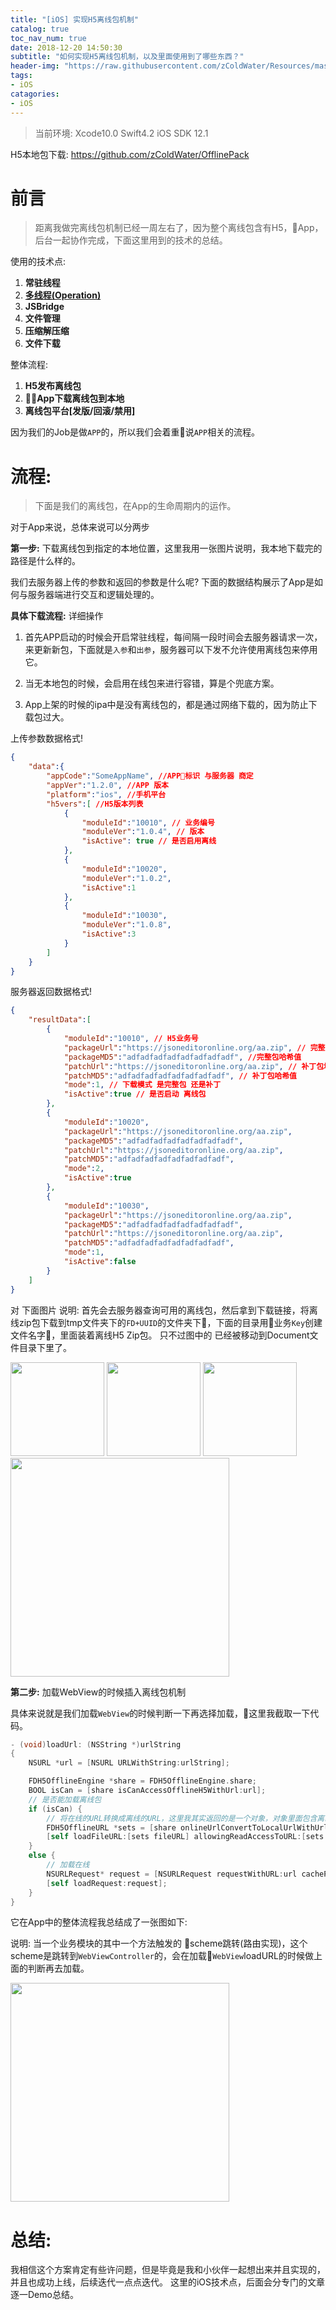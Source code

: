 ```yaml
---
title: "[iOS] 实现H5离线包机制"
catalog: true
toc_nav_num: true
date: 2018-12-20 14:50:30
subtitle: "如何实现H5离线包机制，以及里面使用到了哪些东西？"
header-img: "https://raw.githubusercontent.com/zColdWater/Resources/master/Images/nature.jpg"
tags:
- iOS
catagories:
- iOS
---
```


> 当前环境: Xcode10.0 Swift4.2 iOS SDK 12.1

H5本地包下载: https://github.com/zColdWater/OfflinePack

前言
=======
> 距离我做完离线包机制已经一周左右了，因为整个离线包含有H5，App，后台一起协作完成，下面这里用到的技术的总结。

使用的技术点: 

1. **常驻线程** 
2. **[多线程(Operation)](https://zcoldwater.github.io/blog/article/ios/operation/)**
3. **JSBridge**
4. **文件管理**
5. **压缩解压缩**
6. **文件下载**

整体流程:

1. **H5发布离线包**
2. **App下载离线包到本地**
3. **离线包平台[发版/回滚/禁用]**

因为我们的Job是做`APP`的，所以我们会着重说`APP`相关的流程。


流程:
=======
> 下面是我们的离线包，在App的生命周期内的运作。

对于App来说，总体来说可以分两步 

**第一步:** 下载离线包到指定的本地位置，这里我用一张图片说明，我本地下载完的路径是什么样的。 

我们去服务器上传的参数和返回的参数是什么呢? 下面的数据结构展示了App是如何与服务器端进行交互和逻辑处理的。

**具体下载流程:**  详细操作
1. 首先APP启动的时候会开启常驻线程，每间隔一段时间会去服务器请求一次，来更新新包，下面就是`入参`和`出参`，服务器可以下发不允许使用离线包来停用它。

2. 当无本地包的时候，会启用在线包来进行容错，算是个兜底方案。

3. App上架的时候的ipa中是没有离线包的，都是通过网络下载的，因为防止下载包过大。

上传参数数据格式!
```JSON
{
    "data":{
        "appCode":"SomeAppName", //APP标识 与服务器 商定
        "appVer":"1.2.0", //APP 版本 
        "platform":"ios", //手机平台
        "h5vers":[ //H5版本列表
            {
                "moduleId":"10010", // 业务编号
                "moduleVer":"1.0.4", // 版本
                "isActive": true // 是否启用离线
            },
            {
                "moduleId":"10020",
                "moduleVer":"1.0.2",
                "isActive":1
            },
            {
                "moduleId":"10030",
                "moduleVer":"1.0.8",
                "isActive":3
            }
        ]
    }
}
```

服务器返回数据格式!
```JSON
{
    "resultData":[
        {
            "moduleId":"10010", // H5业务号
            "packageUrl":"https://jsoneditoronline.org/aa.zip", // 完整包地址
            "packageMD5":"adfadfadfadfadfadfadfadf", //完整包哈希值
            "patchUrl":"https://jsoneditoronline.org/aa.zip", // 补丁包地址
            "patchMD5":"adfadfadfadfadfadfadfadf", // 补丁包哈希值
            "mode":1, // 下载模式 是完整包 还是补丁
            "isActive":true // 是否启动 离线包
        },
        {
            "moduleId":"10020",
            "packageUrl":"https://jsoneditoronline.org/aa.zip",
            "packageMD5":"adfadfadfadfadfadfadfadf",
            "patchUrl":"https://jsoneditoronline.org/aa.zip",
            "patchMD5":"adfadfadfadfadfadfadfadf",
            "mode":2,
            "isActive":true
        },
        {
            "moduleId":"10030",
            "packageUrl":"https://jsoneditoronline.org/aa.zip",
            "packageMD5":"adfadfadfadfadfadfadfadf",
            "patchUrl":"https://jsoneditoronline.org/aa.zip",
            "patchMD5":"adfadfadfadfadfadfadfadf",
            "mode":1,
            "isActive":false
        }
    ]
}
```



对 下面图片 说明: 首先会去服务器查询可用的离线包，然后拿到下载链接，将离线zip包下载到tmp文件夹下的`FD+UUID`的文件夹下，下面的目录用业务`Key`创建文件名字，里面装着离线H5 Zip包。 只不过图中的 已经被移动到Document文件目录下里了。

<img src="https://raw.githubusercontent.com/zColdWater/Resources/master/Images/offlinefile1.png" height="150" />

<img src="https://raw.githubusercontent.com/zColdWater/Resources/master/Images/offlinefile2.png" height="150" />

<img src="https://raw.githubusercontent.com/zColdWater/Resources/master/Images/offlinefile3.png" height="150" />

<img src="https://raw.githubusercontent.com/zColdWater/Resources/master/Images/offlinedownload.png" height="350" />


**第二步:**  加载WebView的时候插入离线包机制

具体来说就是我们加载`WebView`的时候判断一下再选择加载，这里我截取一下代码。

```ObjectiveC
- (void)loadUrl: (NSString *)urlString
{
    NSURL *url = [NSURL URLWithString:urlString];

    FDH5OfflineEngine *share = FDH5OfflineEngine.share;
    BOOL isCan = [share isCanAccessOfflineH5WithUrl:url];
    // 是否能加载离线包
    if (isCan) {
        // 将在线的URL转换成离线的URL，这里我其实返回的是一个对象，对象里面包含离线路径和离线路径的根路径
        FDH5OfflineURL *sets = [share onlineUrlConvertToLocalUrlWithUrl:url];
        [self loadFileURL:[sets fileURL] allowingReadAccessToURL:[sets allowingReadAccessToURL]];
    }
    else {
        // 加载在线
        NSURLRequest* request = [NSURLRequest requestWithURL:url cachePolicy:NSURLRequestUseProtocolCachePolicy timeoutInterval:15];
        [self loadRequest:request];
    }
}
```
它在App中的整体流程我总结成了一张图如下: 

说明: 当一个业务模块的其中一个方法触发的 scheme跳转(路由实现)，这个scheme是跳转到`WebViewController`的，会在加载`WebView`loadURL的时候做上面的判断再去加载。

<img src="https://raw.githubusercontent.com/zColdWater/Resources/master/Images/offlineload.png" height="350" />



总结: 
=======
我相信这个方案肯定有些许问题，但是毕竟是我和小伙伴一起想出来并且实现的，并且也成功上线，后续迭代一点点迭代。 这里的iOS技术点，后面会分专门的文章逐一Demo总结。
